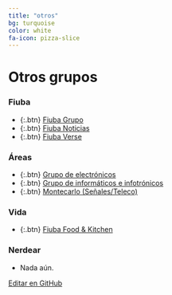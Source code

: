 ```yaml
---
title: "otros"
bg: turquoise
color: white
fa-icon: pizza-slice
---
```

# Otros grupos

### Fiuba


*  {:.btn} [Fiuba Grupo](https://www.proyl.com/Z0P70nzQg)
*  {:.btn} [Fiuba Noticias](http://t.me/FIUBA_Noticias)
*  {:.btn} [Fiuba Verse](https://www.proyl.com/g92AxYcK1)

### Áreas

* {:.btn}  [Grupo de electrónicos](https://www.proyl.com/XYcy5L7c9)
* {:.btn}  [Grupo de informáticos e infotrónicos](https://www.proyl.com/3wVdzLT25)
* {:.btn}  [Montecarlo (Señales/Teleco)](https://www.proyl.com/5rYT1kiY9)

### Vida

* {:.btn}  [Fiuba Food & Kitchen](https://www.proyl.com/P1Moi43Wc)

### Nerdear

* Nada aún.

<a href="{{site.github.repository_url}}/blob/master/{{page.path}}">
  Editar en GitHub
</a>

